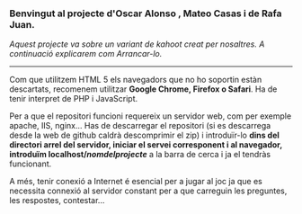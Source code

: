 <h3>Benvingut al projecte d'Oscar Alonso , Mateo Casas i de Rafa Juan.</h3>
<p><i>Aquest projecte va sobre un variant de kahoot creat per nosaltres.
A continuació explicarem com Arrancar-lo.</i></p>
<hr />

<p>Com que utilitzem HTML 5 els navegadors que no ho soportin estàn descartats, recomenem utilitzar
<b>Google Chrome, Firefox o Safari</b>. Ha de tenir interpret de PHP i JavaScript.</p>

<p>Per a que el repositori funcioni requereix un servidor web, com per exemple apache, IIS, nginx...
Has de descarregar el repositori (si es descarrega desde la web de github caldrà descomprimir el zip) i introduïr-lo <b>dins del directori arrel del servidor, iniciar el servei corresponent i al navegador, introduïm localhost/<i>nomdelprojecte</i></b> a la barra de cerca i ja el tendràs funcionant.</p>

<p>A més, tenir conexió a Internet é esencial per a jugar al joc ja que es necessita connexió al servidor constant per a que carreguin les preguntes, les respostes, contestar...</p>
